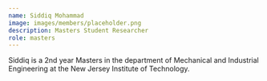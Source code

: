```yaml
---
name: Siddiq Mohammad
image: images/members/placeholder.png
description: Masters Student Researcher 
role: masters 
---
```


Siddiq is a 2nd year Masters in the department of Mechanical and Industrial Engineering at the New Jersey Institute of Technology.